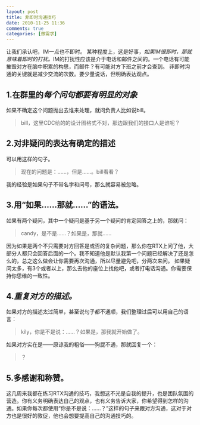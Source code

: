 ```yaml
---
layout: post
title: 非即时沟通技巧
date: 2010-11-25 11:36
comments: true
categories: [做需求]
---
```

让我们承认吧，IM一点也不即时。
某种程度上，这是好事，<em>如果IM很即时，那就意味着即时的打扰。</em>IM的打扰性应该是介于电话和邮件之间的。一个电话有可能摧毁对方在脑中积累的构思，而邮件？有可能对方下班之前才会查到。
非即时沟通的关键就是减少交流的次数。要少量说话，但明确表达观点。
<h2>1.在群里的<em>每个问句都要有明显的对象</em></h2>
如果不确定这个问题抛出去谁来处理，就问负责人比如说bill。
<blockquote>bill，这里CDC给的的设计图格式不对，那边跟我们的接口人是谁呢？</blockquote>
<h2>2.对非疑问的表达有确定的描述</h2>
可以用这样的句子。
<blockquote>现在的问题是：……，但是……。bill看看？</blockquote>
我的经验是如果句子不带名字和问号，那么就容易被忽略。
<h2>3.用“如果……那就……”的语法。</h2>
如果有两个疑问，其中一个疑问是基于另一个疑问的肯定回答之上的，那就问：
<blockquote>candy，是不是……？如果是，那就……</blockquote>
因为如果是两个不只需要对方回答是或否的复杂问题，那么你在RTX上问了他，大部分人都只会回答后面的一个。我不知道他是默认我第一个问题已经解决了还是怎么的，总之这么做会让你需要再次沟通，所以尽量避免吧，分两次来问。
如果疑问太多，有3个或者以上，那么去他的座位上找他吧，或者打电话沟通。你需要保持你思维的一致性。
<h2>4.<em>重复对方的描述。</em></h2>
<em></em>如果对方的描述太过简单，甚至说句子都不通顺，我们整理过后可以用自己的语言：
<blockquote>kily，你是不是说：……？如果是，那我就开始做了。</blockquote>
如果对方实在是——原谅我的粗俗——狗屁不通，那就回复一个：
<blockquote>？</blockquote>
<h2>5.多感谢和称赞。</h2>
这几周来我都在练习RTX沟通的技巧，我想这不光是自我的提升，也是团队氛围的营造。你有义务明确表达自己的观点，也有义务告诉大家，你希望得到怎样的沟通。如果你每次都使用“你是不是说：……？”这样的句子来跟对方沟通，这对于对方也是很好的敦促，他也会想要提高自己的沟通技巧的。

